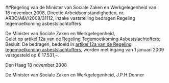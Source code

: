 <meta http-equiv='Content-Type' content='text/html; charset=utf-8' />

##Regeling van de Minister van Sociale Zaken en Werkgelegenheid van 18 november 2008, Directie Arbeidsomstandigheden, nr. ARBO/A&V/2008/31112, inzake vaststelling bedragen Regeling tegemoetkoming asbestslachtoffers

De Minister van Sociale Zaken en Werkgelegenheid,  
Gelet op [artikel 12a van de Regeling Tegemoetkoming Asbestslachtoffers](../../ministeriele-regeling/regeling/tegemoetkoming/asbestslachtoffers/BWBR0011113/README.md);
Besluit:     De bedragen, bedoeld in [artikel 12a van de Regeling tegemoetkoming asbestslachtoffers](../../ministeriele-regeling/regeling/tegemoetkoming/asbestslachtoffers/BWBR0011113/README.md), worden met ingang van 1 januari 2009 vastgesteld op € 17.531,–.     

Den Haag 
18 november 2008   

De 
Minister van Sociale Zaken en Werkgelegenheid, 
J.P.H.Donner   
